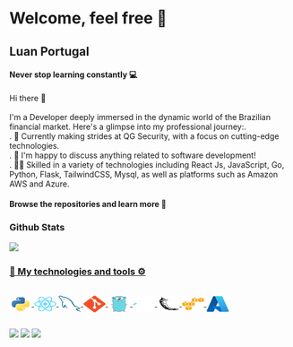 # Welcome, feel free 💜

## Luan Portugal


#### Never stop learning constantly 💻 

Hi there 👋<br><br>
I'm a Developer deeply immersed in the dynamic world of the Brazilian financial market. Here's a glimpse into my professional journey:.<br>
 . 🔭 Currently making strides at QG Security, with a focus on cutting-edge technologies.<br>
 . 💬 I'm happy to discuss anything related to software development!<br>
 . 👨‍💻 Skilled in a variety of technologies including React Js, JavaScript, Go, Python, Flask, TailwindCSS, Mysql, as well as platforms such as Amazon AWS and Azure.<br>

 
#### Browse the repositories and learn more  👀
  
  
### Github Stats

<div>
  <a href="https://github.com/LuanPortugal-dev">
  <img height="180em" src="https://github-readme-stats.vercel.app/api/top-langs/?username=LuanPortugal-dev&layout=compact&langs_count=16&theme=dracula"/>
<div>
 
### 🚀 My technologies and tools ⚙

<div style="display: inline_block"><br>
  <img align="center" alt="Rafa-Python" height="30" width="40" src="https://raw.githubusercontent.com/devicons/devicon/master/icons/python/python-original.svg">
  <img align="center" alt="Rafa-React" height="30" width="40" src="https://raw.githubusercontent.com/devicons/devicon/master/icons/react/react-original.svg">
  <img align="center" alt="Rafa-Js" height="30" width="40" src="https://raw.githubusercontent.com/devicons/devicon/master/icons/mysql/mysql-original.svg">
  <img align="center" alt="Rafa-Ts" height="30" width="40" src="https://raw.githubusercontent.com/devicons/devicon/master/icons/git/git-original.svg">
  <img align="center" alt="Rafa-Csharp" height="30" width="40" src="https://raw.githubusercontent.com/devicons/devicon/master/icons/go/go-original.svg">
  <img align="center" alt="Rafa-Csharp" height="30" width="40" src="https://raw.githubusercontent.com/devicons/devicon/master/icons/tailwindcss/tailwindcss-original-wordmark.svg">
  <img align="center" alt="Rafa-Csharp" height="30" width="40" src="https://raw.githubusercontent.com/devicons/devicon/master/icons/flask/flask-original.svg">
 <img align="center" alt="Rafa-Csharp" height="30" width="40" src="https://raw.githubusercontent.com/devicons/devicon/master/icons/amazonwebservices/amazonwebservices-original.svg">
 <img align="center" alt="Rafa-Csharp" height="30" width="40" src="https://raw.githubusercontent.com/devicons/devicon/master/icons/azure/azure-original.svg">
</div>

##
 
<div> 
   <a href="https://www.instagram.com/portugal_luansilva/" target="_blank"><img src="https://img.shields.io/badge/-Instagram-%23E4405F?style=for-the-badge&logo=instagram&logoColor=white" target="_blank"></a>
  <a href = "mailto: luanportugal.profissional.tec@gmail.com"><img src="https://img.shields.io/badge/-Gmail-%23333?style=for-the-badge&logo=gmail&logoColor=white" target="_blank"></a>
  <a href="https://www.linkedin.com/in/luan-portugal-33b0991a4/" target="_blank"><img src="https://img.shields.io/badge/-LinkedIn-%230077B5?style=for-the-badge&logo=linkedin&logoColor=white" target="_blank"></a> 

</div>
